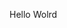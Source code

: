 Hello Wolrd















































































































































































































































































































































































































































































































































































































































































































































































































































































































































































































































































































































































































































































































































































































































































































































































































